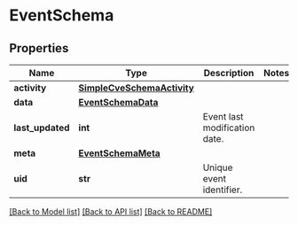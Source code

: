 # EventSchema


## Properties
Name | Type | Description | Notes
------------ | ------------- | ------------- | -------------
**activity** | [**SimpleCveSchemaActivity**](SimpleCveSchemaActivity.md) |  | 
**data** | [**EventSchemaData**](EventSchemaData.md) |  | 
**last_updated** | **int** | Event last modification date. | 
**meta** | [**EventSchemaMeta**](EventSchemaMeta.md) |  | 
**uid** | **str** | Unique event identifier. | 

[[Back to Model list]](../README.md#documentation-for-models) [[Back to API list]](../README.md#documentation-for-api-endpoints) [[Back to README]](../README.md)


